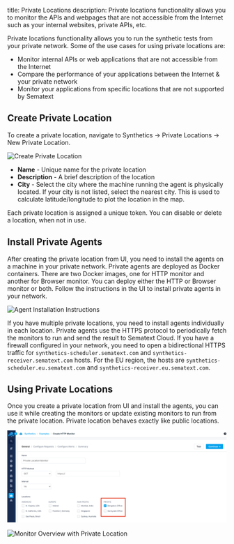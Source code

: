 title: Private Locations
description: Private locations functionality allows you to monitor the APIs and webpages that are not accessible from the Internet such as your internal websites, private APIs, etc.

Private locations functionality allows you to run the synthetic tests from your private network. Some of the use cases for using private locations are:

* Monitor internal APIs or web applications that are not accessible from the Internet
* Compare the performance of your applications between the Internet & your private network
* Monitor your applications from specific locations that are not supported by Sematext

## Create Private Location

To create a private location, navigate to Synthetics -> Private Locations -> New Private Location. 

![Create Private Location]()

* **Name** - Unique name for the private location
* **Description** - A brief description of the location
* **City** - Select the city where the machine running the agent is physically located. If your city is not listed, select the nearest city. This is used to calculate latitude/longitude to plot the location in the map.

Each private location is assigned a unique token. You can disable or delete a location, when not in use.

## Install Private Agents

After creating the private location from UI, you need to install the agents on a machine in your private network. Private agents are deployed as Docker containers. There are two Docker images, one for HTTP monitor and another for Browser monitor.
You can deploy either the HTTP or Browser monitor or both. Follow the instructions in the UI to install private agents in your network.

![Agent Installation Instructions]()

If you have multiple private locations, you need to install agents individually in each location. Private agents use the HTTPS protocol to periodically fetch the monitors to run and send the result to Sematext Cloud. If you have a firewall configured in your network, you need to open a bidirectional HTTPS traffic for `synthetics-scheduler.sematext.com` and `synthetics-receiver.sematext.com` hosts. For the EU region, the hosts are `synthetics-scheduler.eu.sematext.com` and `synthetics-receiver.eu.sematext.com`.

## Using Private Locations

Once you create a private location from UI and install the agents, you can use it while creating the monitors or update existing monitors to run from the private location. Private location behaves exactly like public locations. 

![Create Monitor with Private Location](../images/synthetics/private-locations-monitor.png)

![Monitor Overview with Private Location]()